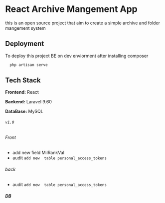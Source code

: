 

# React Archive Mangement App 

this is an open source project that aim to create a simple archive and folder mangement system



## Deployment

To deploy this project BE on dev enviorment after installing composer 

```bash
  php artisan serve 
```

## Tech Stack

**Frontend:** React 

**Backend:** Laravel 9.60

**DataBase:** MySQL

###### `v1.0`

###### Front 

- add new field MilRankVal
- audit `add new  table personal_access_tokens`

###### back
- audit `add new  table personal_access_tokens`
##### DB
